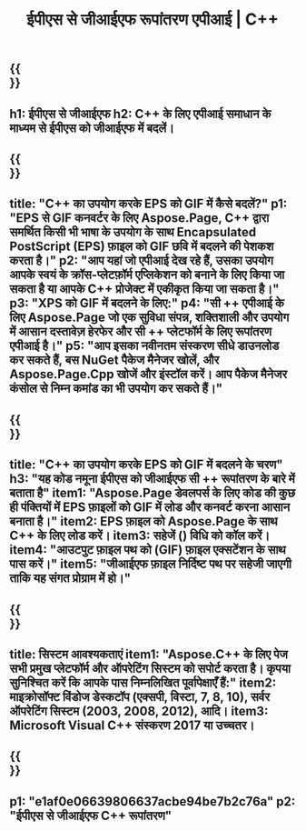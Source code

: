 ﻿---
translation: true
template: /_templates/_conversion-child-cpp.md
title: ईपीएस से जीआईएफ रूपांतरण एपीआई | C++
url: /cpp/conversion/eps-to-gif/
description: EPS से GIF रूपांतरण Aspose.Page द्वारा C++ API समाधान के लिए प्रदान किया गया। विंडोज 32 बिट, विंडोज 64 बिट और लिनक्स 64 बिट के लिए सी ++ रनटाइम एनवायरनमेंट में काम करता है।
informat: EPS
outformat: GIF
otherformats: XPS PS
---

{{<section banner>}}
---
h1: ईपीएस से जीआईएफ
h2: C++ के लिए एपीआई समाधान के माध्यम से ईपीएस को जीआईएफ में बदलें।
---

{{<section overview>}}
---
title: "C++ का उपयोग करके EPS को GIF में कैसे बदलें?"
p1: "EPS से GIF कनवर्टर के लिए Aspose.Page, C++ द्वारा समर्थित किसी भी भाषा के उपयोग के साथ Encapsulated PostScript (EPS) फ़ाइल को GIF छवि में बदलने की पेशकश करता है।"
p2: "आप यहां जो एपीआई देख रहे हैं, उसका उपयोग आपके स्वयं के क्रॉस-प्लेटफ़ॉर्म एप्लिकेशन को बनाने के लिए किया जा सकता है या आपके C++ प्रोजेक्ट में एकीकृत किया जा सकता है।"
p3: "XPS को GIF में बदलने के लिए:"
p4: "सी ++ एपीआई के लिए Aspose.Page जो एक सुविधा संपन्न, शक्तिशाली और उपयोग में आसान दस्तावेज़ हेरफेर और सी ++ प्लेटफॉर्म के लिए रूपांतरण एपीआई है।"
p5: "आप इसका नवीनतम संस्करण सीधे डाउनलोड कर सकते हैं, बस NuGet पैकेज मैनेजर खोलें, और Aspose.Page.Cpp खोजें और इंस्टॉल करें। आप पैकेज मैनेजर कंसोल से निम्न कमांड का भी उपयोग कर सकते हैं।"
---

{{<section feature1>}}
---
title: "C++ का उपयोग करके EPS को GIF में बदलने के चरण"
h3: "यह कोड नमूना ईपीएस को जीआईएफ सी ++ रूपांतरण के बारे में बताता है"
item1: "Aspose.Page डेवलपर्स के लिए कोड की कुछ ही पंक्तियों में EPS फ़ाइलों को GIF में लोड और कनवर्ट करना आसान बनाता है।"
item2: EPS फ़ाइल को Aspose.Page के साथ C++ के लिए लोड करें।
item3: सहेजें () विधि को कॉल करें।
item4: "आउटपुट फ़ाइल पथ को (GIF) फ़ाइल एक्सटेंशन के साथ पास करें।"
item5: "जीआईएफ फ़ाइल निर्दिष्ट पथ पर सहेजी जाएगी ताकि यह संगत प्रोग्राम में हो।"
---

{{<section feature2>}}
---
title: सिस्टम आवश्यकताएं
item1: "Aspose.C++ के लिए पेज सभी प्रमुख प्लेटफॉर्म और ऑपरेटिंग सिस्टम को सपोर्ट करता है। कृपया सुनिश्चित करें कि आपके पास निम्नलिखित पूर्वापेक्षाएँ हैं:"
item2: माइक्रोसॉफ्ट विंडोज डेस्कटॉप (एक्सपी, विस्टा, 7, 8, 10), सर्वर ऑपरेटिंग सिस्टम (2003, 2008, 2012), आदि।
item3: Microsoft Visual C++ संस्करण 2017 या उच्चतर।
---

{{<section gist>}}
---
p1: "e1af0e06639806637acbe94be7b2c76a"
p2: "ईपीएस से जीआईएफ C++ रूपांतरण"
---
